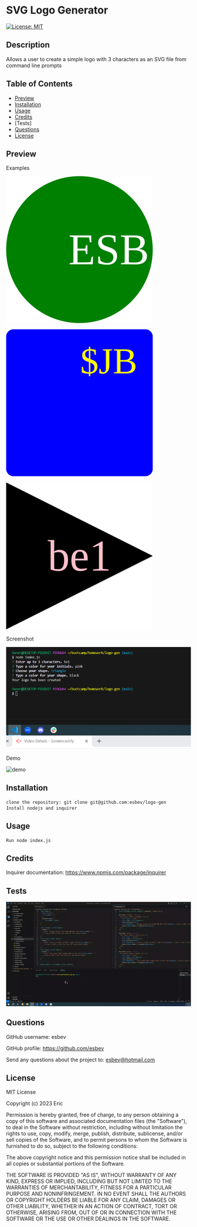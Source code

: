 # SVG Logo Generator

[![License: MIT](https://img.shields.io/badge/License-MIT-yellow.svg)](https://opensource.org/licenses/MIT)

## Description

Allows a user to create a simple logo with 3 characters as an SVG file from command line prompts

## Table of Contents
- [Preview](#preview)
- [Installation](#installation)
- [Usage](#usage)
- [Credits](#credits)
- [Tests]
- [Questions](#questions)
- [License](#license)

## Preview

Examples

![circle](./examples/circle.svg)

![square](./examples/square.svg)

![triangle](./examples/triangle.svg)

Screenshot

![SS](./images/ss.png)

Demo

![demo](./videos/project-demo.gif)

## Installation

    clone the repository: git clone git@github.com:esbev/logo-gen
    Install nodejs and inquirer

## Usage

    Run node index.js

## Credits

Inquirer documentation: https://www.npmjs.com/package/inquirer

## Tests

![test](./videos/shape-tests.gif)

## Questions

GitHub username: esbev

GitHub profile: https://github.com/esbev

Send any questions about the project to: esbev@hotmail.com

## License

MIT License

Copyright (c) 2023 Eric

Permission is hereby granted, free of charge, to any person obtaining a copy
of this software and associated documentation files (the "Software"), to deal
in the Software without restriction, including without limitation the rights
to use, copy, modify, merge, publish, distribute, sublicense, and/or sell
copies of the Software, and to permit persons to whom the Software is
furnished to do so, subject to the following conditions:

The above copyright notice and this permission notice shall be included in all
copies or substantial portions of the Software.

THE SOFTWARE IS PROVIDED "AS IS", WITHOUT WARRANTY OF ANY KIND, EXPRESS OR
IMPLIED, INCLUDING BUT NOT LIMITED TO THE WARRANTIES OF MERCHANTABILITY,
FITNESS FOR A PARTICULAR PURPOSE AND NONINFRINGEMENT. IN NO EVENT SHALL THE
AUTHORS OR COPYRIGHT HOLDERS BE LIABLE FOR ANY CLAIM, DAMAGES OR OTHER
LIABILITY, WHETHER IN AN ACTION OF CONTRACT, TORT OR OTHERWISE, ARISING FROM,
OUT OF OR IN CONNECTION WITH THE SOFTWARE OR THE USE OR OTHER DEALINGS IN THE
SOFTWARE.